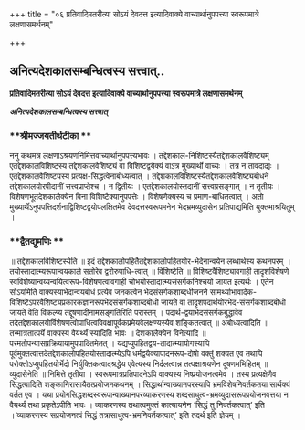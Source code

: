 +++
title = "०६ प्रतिवादिमतरीत्या सोऽयं देवदत्त इत्यादिवाक्ये वाच्यार्थानुपपत्त्या स्वरूपमात्रे लक्षणासमर्थनम्"

+++


## अनित्यदेशकालसम्बन्धित्वस्य सत्त्वात्..

**प्रतिवादिमतरीत्या सोऽयं देवदत्त इत्यादिवाक्ये वाच्यार्थानुपपत्त्या स्वरूपमात्रे लक्षणासमर्थनम्**

***अनित्यदेशकालसम्बन्धित्वस्य सत्त्वात्***

### **श्रीमज्जयतीर्थटीका **

ननु कथमत्र लक्षणाऽश्रयणनिमित्तवाच्यार्थानुपपत्त्यभावः । तद्देशकाल-निशिष्टस्यैतद्देशकालवैशिष्ट्यम् एतद्देशकालविशिष्टस्य तद्देशकालवैशिष्ट्यं वा विशिष्टद्वयैक्यं वाऽत्र मुख्यार्थो वाच्यः । तत्र न तावदाद्यः । एतद्देशकालवैशिष्ट्यस्य प्रत्यक्ष-सिद्धत्वेनाबोध्यत्वात् । तद्देशकालविशिष्टस्यैतद्देशकालवैशिष्ट्यबोधने तद्देशकालयोरपीदानीं सत्त्वप्राप्तेश्च । न द्वितीयः । एतद्देशकालयोस्तदानीं सत्त्वप्रसङ्गात् । न तृतीयः । विशेषणभूतदेशकालैक्येन विना विशिष्टैक्यानुपपत्तेः । विशेषणैक्यस्य च प्रमाण-बाधितत्वात् । अतो मुख्यार्थेऽनुपपत्तिदर्शनाद्विशिष्टद्वयोपलक्षितमेव देवदत्तस्वरूपमनेन भेदभ्रमव्युदासेन प्रतिपाद्यमिति युक्तमाश्रयितुम् ।

### **द्वैतद्युमणिः **

॥ तद्देशकालविशिष्टस्येति ॥ इदं तद्देशकालोपहितैतद्देशकालोपहितयोर-भेदेनान्वयेन लब्धार्थस्य कथनपरम् । तयोस्तादात्म्यरूपान्वयकाले सतोरेव द्वरोरुपाधि-त्वात् ॥ विशिष्टेति ॥ विशिष्टवैशिष्ट्यावगाही तादृशविशेषणे स्वविशेष्यान्वय्यन्वयित्वरूप-विशेषणत्वावगाही चोभयोस्तादात्म्यसंसर्गकनिश्चयो जायत इत्यर्थः । एतेन सोऽयमिति वाक्यस्याभेदान्वयबोधं प्रत्येव जनकत्वेन भेदसंसर्गकशाब्दधीजनने सामर्थ्याभावादेक-विशिष्टेऽपरवैशिष्ट्यप्रकारकज्ञानरूपभेदसंसर्गकशाब्दबोधो जायते वा तादृशपदार्थयोरभेद-संसर्गकशाब्दबोधो जायते वेति विकल्प्य तद्दूषणादीनामसङ्गतिरिति परास्तम् । पदार्थ-द्वयाभेदसंसर्गकबुद्धावेव तदेतद्देशकालयोर्विशेषणत्वोपाधित्वविवक्षापूर्वकप्रमेयवैलक्षण्यस्यैव शङ्कितत्वात् ॥ अबोध्यत्वादिति ॥ तन्मात्रतात्पर्ये वाक्यस्य वैयर्थ्यं स्यादिति भावः ॥ देशकालैक्येन विनेत्यादि ॥ परमतोपन्यासप्रक्रियायामुपपादितमेतत् । यद्यप्युपहितद्वय-तादात्म्यायोगस्यापि पूर्वमुक्तत्वात्तदेतद्देशकालोपहितयोस्तादात्म्येऽपि धर्मद्वयैक्यापादनरूप-दोषो वक्तुं शक्यत एव तथापि परोक्तोऽप्युपहितयोर्भेदो निर्युक्तिकत्वादश्रद्धेय एवेत्यस्य निर्दलत्वान्न तत्पक्षाश्रयणेन दूषणमभिहितम् ॥ व्युदासेनेति ॥ निमित्ते तृतीया । स्वरूपमात्रप्रतिपादनेऽपि वाक्यस्य निष्प्रयोजनत्वमेव । तस्य प्रत्यक्षेणैव सिद्धत्वादिति शङ्कानिरासायैतत्प्रयोजनकथनम् । सिद्धार्थान्वाख्यानपरस्यापि भ्रमविशेषनिवर्तकतया सार्थक्यं वर्तत एव । यथा प्रयोगसिद्धशब्दस्वरूपान्वाख्यानपरव्याकरणस्य शब्दसाधुत्व-भ्रमव्युदासरूपप्रयोजनवत्तया न वैयर्थ्यं तथा प्रकृतेऽपीति भावः । व्याकरणस्य तथात्वमुक्तं कात्यायनेन ‘सिद्धं तु निवर्तकत्वात्’ इति ।‘व्याकरणस्य सप्रयोजनत्वं सिद्धं तत्रासाधुत्व-भ्रमनिवर्तकत्वात्’ इति तदर्थ इति ज्ञेयम् ।

